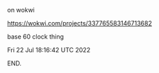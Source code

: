 on wokwi

  https://wokwi.com/projects/337765583146713682

base 60 clock thing

Fri 22 Jul 18:16:42 UTC 2022

END.

